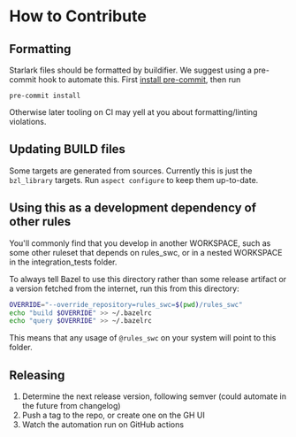 # How to Contribute

## Formatting

Starlark files should be formatted by buildifier.
We suggest using a pre-commit hook to automate this.
First [install pre-commit](https://pre-commit.com/#installation),
then run

```shell
pre-commit install
```

Otherwise later tooling on CI may yell at you about formatting/linting violations.

## Updating BUILD files

Some targets are generated from sources.
Currently this is just the `bzl_library` targets.
Run `aspect configure` to keep them up-to-date.

## Using this as a development dependency of other rules

You'll commonly find that you develop in another WORKSPACE, such as
some other ruleset that depends on rules_swc, or in a nested
WORKSPACE in the integration_tests folder.

To always tell Bazel to use this directory rather than some release
artifact or a version fetched from the internet, run this from this
directory:

```sh
OVERRIDE="--override_repository=rules_swc=$(pwd)/rules_swc"
echo "build $OVERRIDE" >> ~/.bazelrc
echo "query $OVERRIDE" >> ~/.bazelrc
```

This means that any usage of `@rules_swc` on your system will point to this folder.

## Releasing

1. Determine the next release version, following semver (could automate in the future from changelog)
1. Push a tag to the repo, or create one on the GH UI
1. Watch the automation run on GitHub actions
